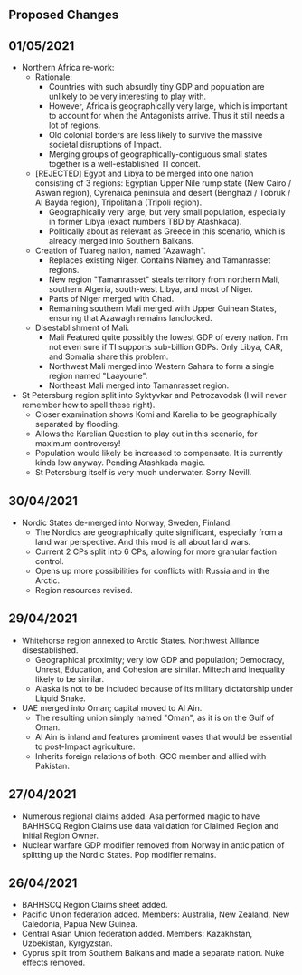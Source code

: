 ## Proposed Changes


## 01/05/2021
- Northern Africa re-work:
  - Rationale:
    - Countries with such absurdly tiny GDP and population are unlikely to be very interesting to play with.
    - However, Africa is geographically very large, which is important to account for when the Antagonists arrive. Thus it still needs a lot of regions.
    - Old colonial borders are less likely to survive the massive societal disruptions of Impact.
    - Merging groups of geographically-contiguous small states together is a well-established TI conceit.
  - \[REJECTED] Egypt and Libya to be merged into one nation consisting of 3 regions: Egyptian Upper Nile rump state (New Cairo / Aswan region), Cyrenaica peninsula and desert (Benghazi / Tobruk / Al Bayda region), Tripolitania (Tripoli region).
    - Geographically very large, but very small population, especially in former Libya (exact numbers TBD by Atashkada).
    - Politically about as relevant as Greece in this scenario, which is already merged into Southern Balkans.
  - Creation of Tuareg nation, named "Azawagh".
    - Replaces existing Niger. Contains Niamey and Tamanrasset regions.
    - New region "Tamanrasset" steals territory from northern Mali, southern Algeria, south-west Libya, and most of Niger.
    - Parts of Niger merged with Chad.
    - Remaining southern Mali merged with Upper Guinean States, ensuring that Azawagh remains landlocked.
  - Disestablishment of Mali.
    - Mali Featured quite possibly the lowest GDP of every nation. I'm not even sure if TI supports sub-billion GDPs. Only Libya, CAR, and Somalia share this problem.
    - Northwest Mali merged into Western Sahara to form a single region named "Laayoune".
    - Northeast Mali merged into Tamanrasset region.
- St Petersburg region split into Syktyvkar and Petrozavodsk (I will never remember how to spell these right).
  - Closer examination shows Komi and Karelia to be geographically separated by flooding.
  - Allows the Karelian Question to play out in this scenario, for maximum controversy!
  - Population would likely be increased to compensate. It is currently kinda low anyway. Pending Atashkada magic.
  - St Petersburg itself is very much underwater. Sorry Nevill.

## 30/04/2021
- Nordic States de-merged into Norway, Sweden, Finland.
  - The Nordics are geographically quite significant, especially from a land war perspective. And this mod is all about land wars.
  - Current 2 CPs split into 6 CPs, allowing for more granular faction control.
  - Opens up more possibilities for conflicts with Russia and in the Arctic.
  - Region resources revised.

## 29/04/2021
- Whitehorse region annexed to Arctic States. Northwest Alliance disestablished.
  - Geographical proximity; very low GDP and population; Democracy, Unrest, Education, and Cohesion are similar. Miltech and Inequality likely to be similar.
  - Alaska is not to be included because of its military dictatorship under Liquid Snake.
- UAE merged into Oman; capital moved to Al Ain.
  - The resulting union simply named "Oman", as it is on the Gulf of Oman.
  - Al Ain is inland and features prominent oases that would be essential to post-Impact agriculture.
  - Inherits foreign relations of both: GCC member and allied with Pakistan.

## 27/04/2021
- Numerous regional claims added. Asa performed magic to have BAHHSCQ Region Claims use data validation for Claimed Region and Initial Region Owner.
- Nuclear warfare GDP modifier removed from Norway in anticipation of splitting up the Nordic States. Pop modifier remains.

## 26/04/2021
- BAHHSCQ Region Claims sheet added.
- Pacific Union federation added. Members: Australia, New Zealand, New Caledonia, Papua New Guinea.
- Central Asian Union federation added. Members: Kazakhstan, Uzbekistan, Kyrgyzstan.
- Cyprus split from Southern Balkans and made a separate nation. Nuke effects removed.
